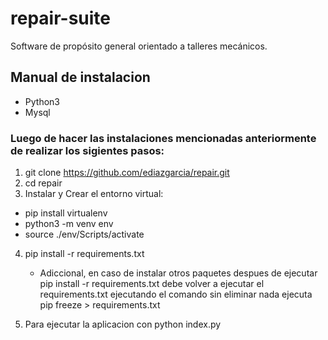 # repair-suite

Software de propósito general orientado a talleres mecánicos.

## Manual de instalacion

- Python3
- Mysql

### Luego de hacer las instalaciones mencionadas anteriormente de realizar los sigientes pasos:

1.  git clone https://github.com/ediazgarcia/repair.git
2.  cd repair
3.  Instalar y Crear el entorno virtual:

- pip install virtualenv
- python3 -m venv env
- source ./env/Scripts/activate

4.  pip install -r requirements.txt

    - Adiccional, en caso de instalar otros paquetes despues de ejecutar pip install -r requirements.txt debe volver a ejecutar el requirements.txt ejecutando el comando sin eliminar nada ejecuta pip freeze > requirements.txt

5.  Para ejecutar la aplicacion con python index.py
